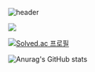 ![header](https://capsule-render.vercel.app/api?type=slice&color=A100FF&height=200&section=header&text=Hello&fontAlign=80&fontAlignY=10&fontColor=ffffff&fontSize=90&desc=I'M%20SeungSoo&descAlign=100&descAlignY=30&rotate=13)



   
   
   <img src="https://img.shields.io/badge/메일-EA4335?style=flat&logo=gmail&logoColor=white"/>

[![Solved.ac
프로필](http://mazassumnida.wtf/api/v2/generate_badge?boj={handle})](https://solved.ac/{handle})


![Anurag's GitHub stats](https://github-readme-stats.vercel.app/api?username=costudying&show_icons=true&theme=dark)
